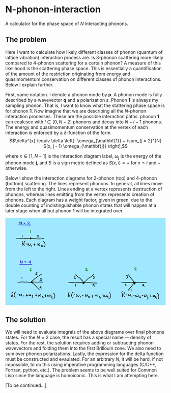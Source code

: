 # N-phonon-interaction
A calculator for the phase space of $N$ interacting phonons.

## The problem
Here I want to calculate how likely different classes of phonon (quantum of lattice vibration) interaction process are. Is $3$-phonon scattering more likely compared to $4$-phonon scattering for a certain phonon? A measure of this likelihood is the scattering phase space. This is essentially a quantification of the amount of the restriction originating from energy and quasimomentum conservation on different classes of phonon interactions. Below I explain further.

First, some notation. I denote a phonon mode by **p**. A phonon mode is fully described by a wavevector **q** and a polarization $s$. Phonon **1** is always my sampling phonon. That is, I want to know what the stattering phase space is for phonon **1**. Now imagine that we are describing all the $N$-phonon interaction processes. These are the possible interaction paths: phonon **1** can coalesce with $l \in [0, N - 2]$ phonons and decay into $N - l - 1$ phonons. The energy and quasimomentum conservation at the vertex of each interaction is enforced by a $\delta$-function of the form
$$\delta^{x} \equiv \delta \left[ -\omega_{\mathbf{1}} + \sum_{j = 2}^{N} S(x, j - 1) \omega_{\mathbf{j}} \right],$$ 

where $x \in [1, N - 1]$ is the interaction diagram label, $\omega_{\mathbf{j}}$ is the energy of the phonon mode **j**, and $S$ is a sign metric defined as $S(x, i) = +$ for $x \leq i$ and $-$ otherwise.

Below I show the interaction diagrams for $2$-phonon (top) and $4$-phonon (bottom) scattering. The lines represent phonons. In general, all lines move from the left to the right. Lines ending at a vertex represents destruction of phonons, whereas lines emitting from the vertex represents creation of phonons. Each diagram has a weight factor, given in green, due to the double counting of indistinguishable phonon states that will happen at a later stage when all but phonon **1** will be integrated over.

![](./phonon-scattering-diagrams.png)

## The solution
We will need to evaluate integrals of the above diagrams over final phonons states. For the $N = 2$ case, the result has a special name -- density of states. For the rest, the solution requires adding or subtracting phonon wavevectors and folding them into the first Brillouin zone. We also need to sum over phonon polarizations. Lastly, the expression for the delta function must be constructed and evaulated. For an arbitrary $N$, it will be hard, if not impossible, to do this using imperative programming languages (C/C++, Fortran, python, etc.). The problem seems to be well suited for Common Lisp since the language is homoiconic. This is what I am attempting here.

[To be continued...]
